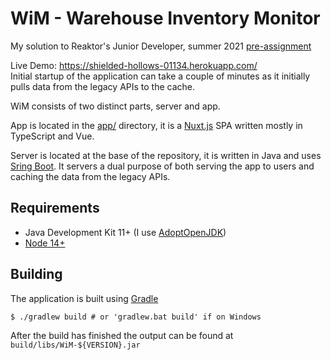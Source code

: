 # WiM - Warehouse Inventory Monitor

My solution to Reaktor's Junior Developer, summer
2021 [pre-assignment](https://web.archive.org/web/20201231124339/https://www.reaktor.com/junior-dev-assignment/)

Live Demo: https://shielded-hollows-01134.herokuapp.com/  
Initial startup of the application can take a couple of minutes as it initially pulls data from the legacy APIs to the
cache.

WiM consists of two distinct parts, server and app.

App is located in the [app/](https://github.com/ChargedByte/WiM/tree/stable/app) directory, it is
a [Nuxt.js](https://nuxtjs.org/) SPA written mostly in TypeScript and Vue.

Server is located at the base of the repository, it is written in Java and
uses [Sring Boot](https://spring.io/projects/spring-boot). It servers a dual purpose of both serving the app to users
and caching the data from the legacy APIs.

## Requirements

- Java Development Kit 11+ (I use [AdoptOpenJDK](https://adoptopenjdk.net/))
- [Node 14+](https://nodejs.org/en/)

## Building

The application is built using [Gradle](https://gradle.org/)

```
$ ./gradlew build # or 'gradlew.bat build' if on Windows
```

After the build has finished the output can be found at `build/libs/WiM-${VERSION}.jar`
